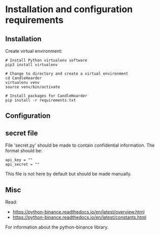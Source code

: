 # Installation and configuration requirements

## Installation

Create virtual environment:

```
# Install Python virtualenv software
pip3 install virtualenv

# Change to directory and create a virtual environment
cd CandleHoarder
virtualenv venv
source venv/bin/activate

# Install packages for CandleHoarder
pip install -r requirements.txt
```

## Configuration

## secret file

File 'secret.py' should be made to contain confidential information. The format should be:

```
api_key = ""
api_secret = ""

```

This file is not here by default but should be made manually.


## Misc

Read: 

* https://python-binance.readthedocs.io/en/latest/overview.html
* https://python-binance.readthedocs.io/en/latest/constants.html

For information about the python-binance library.


